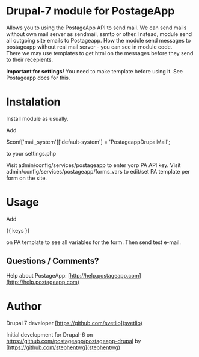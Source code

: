 Drupal-7 module for PostageApp
==============================

Allows you to using the PostageApp API to send mail. We can send mails without own mail server as sendmail, ssmtp or other. Instead, module send all outgoing site emails to Postageapp. How the module send messages to postageapp without real mail server - you can see in module code.<br>There we may use templates to get html on the messages before they send to their recepients.<p> <b>Important for settings!</b> You need to make template before using it. See Postageapp docs for this.

Instalation
===========

Install module as usually.

Add

$conf['mail_system']['default-system'] = 'PostageappDrupalMail';

to your settings.php

Visit admin/config/services/postageapp to enter yorp PA API key.
Visit admin/config/services/postageapp/forms_vars to edit/set PA template per form on the site.

Usage
=====
Add

{{ keys }}

on PA template to see all variables for the form. Then send test e-mail.


Questions / Comments?
---------------------

Help about PostageApp: [http://help.postageapp.com](http://help.postageapp.com)

Author
======

Drupal 7 developer [https://github.com/svetlio](svetlio)

Initial development for Drupal-6 on https://github.com/postageapp/postageapp-drupal by [https://github.com/stephentwg](stephentwg)
